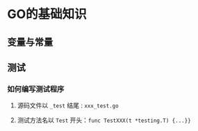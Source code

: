 # GO的基础知识

## 变量与常量

## 测试

### 如何编写测试程序

1. 源码文件以 `_test` 结尾 : `xxx_test.go`

2. 测试方法名以 `Test` 开头：`func TestXXX(t *testing.T) {...}}`

